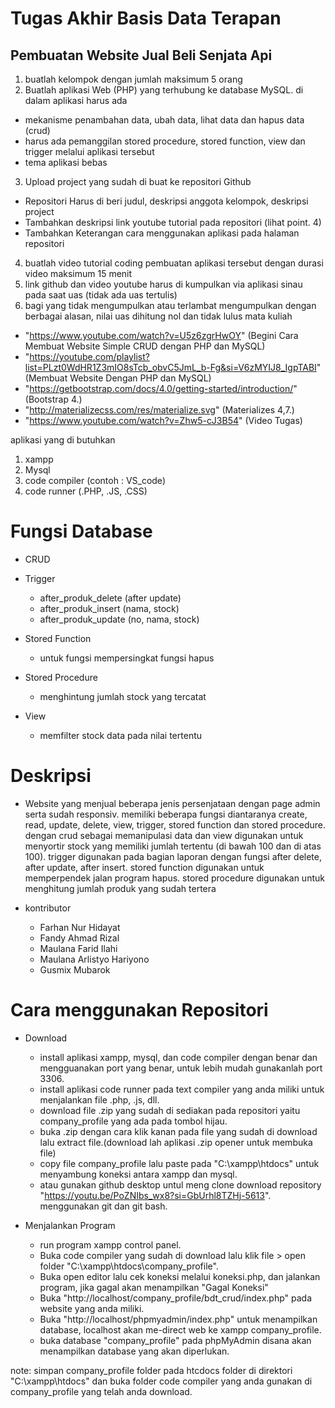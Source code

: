 # Tugas Akhir Basis Data Terapan

## Pembuatan Website Jual Beli Senjata Api

1. buatlah kelompok dengan jumlah maksimum 5 orang
2. Buatlah aplikasi Web (PHP) yang terhubung ke database MySQL. di dalam aplikasi harus ada
- mekanisme penambahan data, ubah data, lihat data dan hapus data (crud)
- harus ada pemanggilan stored procedure, stored function, view dan trigger melalui aplikasi tersebut
- tema aplikasi bebas
3. Upload project yang sudah di buat ke repositori Github
- Repositori Harus di beri judul, deskripsi anggota kelompok, deskripsi project
- Tambahkan deskripsi link youtube tutorial pada repositori (lihat point. 4)
- Tambahkan Keterangan cara menggunakan aplikasi pada halaman repositori
4. buatlah video tutorial coding pembuatan aplikasi tersebut dengan durasi video maksimum 15 menit
5. link github dan video youtube harus di kumpulkan via aplikasi sinau pada saat uas (tidak ada uas tertulis)
6. bagi yang tidak mengumpulkan atau terlambat mengumpulkan dengan berbagai alasan, nilai uas dihitung nol dan tidak lulus mata kuliah 

 - "https://www.youtube.com/watch?v=U5z6zgrHwOY" (Begini Cara Membuat Website Simple CRUD dengan PHP dan MySQL)
 - "https://youtube.com/playlist?list=PLzt0WdHR1Z3mIO8sTcb_obvC5JmL_b-Fg&si=V6zMYIJ8_IgpTABI" (Membuat Website Dengan PHP dan MySQL)
 - "https://getbootstrap.com/docs/4.0/getting-started/introduction/" (Bootstrap 4.)
 - "http://materializecss.com/res/materialize.svg" (Materializes 4,7.)
 - "https://www.youtube.com/watch?v=Zhw5-cJ3B54" (Video Tugas)
   
  
aplikasi yang di butuhkan
1. xampp
2. Mysql
3. code compiler (contoh : VS_code)
4. code runner (.PHP, .JS, .CSS)

# Fungsi Database

- CRUD

- Trigger
  - after_produk_delete (after update)
  - after_produk_insert (nama, stock)
  - after_produk_update (no, nama, stock)

- Stored Function
  - untuk fungsi mempersingkat fungsi hapus 

- Stored Procedure
  - menghintung jumlah stock yang tercatat

- View
  - memfilter stock data pada nilai tertentu

# Deskripsi
- Website yang menjual beberapa jenis persenjataan dengan page admin serta sudah responsiv. memiliki beberapa fungsi diantaranya create, read, update, delete, view, trigger, stored function dan stored procedure. dengan crud sebagai memanipulasi data dan view digunakan untuk menyortir stock yang memiliki jumlah tertentu (di bawah 100 dan di atas 100). trigger digunakan pada bagian laporan dengan fungsi after delete, after update, after insert. stored function digunakan untuk memperpendek jalan program hapus. stored procedure digunakan untuk menghitung jumlah produk yang sudah tertera

- kontributor
  - Farhan Nur Hidayat
  - Fandy Ahmad Rizal
  - Maulana Farid Ilahi
  - Maulana Arlistyo Hariyono
  - Gusmix Mubarok

# Cara menggunakan Repositori
- Download
  - install aplikasi xampp, mysql, dan code compiler dengan benar dan mengguanakan port yang benar, untuk lebih mudah gunakanlah port 3306.
  - install aplikasi code runner pada text compiler yang anda miliki untuk menjalankan file .php, .js, dll.
  - download file .zip yang sudah di sediakan pada repositori yaitu company_profile yang ada pada tombol hijau.
  - buka .zip dengan cara klik kanan pada file yang sudah di download lalu extract file.(download lah aplikasi .zip opener untuk membuka file)
  - copy file company_profile lalu paste pada "C:\xampp\htdocs" untuk menyambung koneksi antara xampp dan mysql.
  - atau gunakan github desktop untul meng clone download repository "https://youtu.be/PoZNIbs_wx8?si=GbUrhl8TZHj-5613". menggunakan git dan git bash.

- Menjalankan Program
  - run program xampp control panel.
  - Buka code compiler yang sudah di download lalu klik file > open folder "C:\xampp\htdocs\company_profile".
  - Buka open editor lalu cek koneksi melalui koneksi.php, dan jalankan program, jika gagal akan menampilkan "Gagal Koneksi"
  - Buka "http://localhost/company_profile/bdt_crud/index.php" pada website yang anda miliki.
  - Buka "http://localhost/phpmyadmin/index.php" untuk menampilkan database, localhost akan me-direct web ke xampp company_profile.
  - buka database "company_profile" pada phpMyAdmin disana akan menampilkan database yang akan diperlukan.

note: simpan company_profile folder pada htcdocs folder di direktori "C:\xampp\htdocs" dan buka folder code compiler yang anda gunakan di company_profile yang telah anda download.
